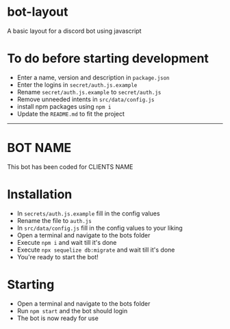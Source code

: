 # bot-layout
A basic layout for a discord bot using javascript
# To do before starting development
* Enter a name, version and description in `package.json`
* Enter the logins in `secret/auth.js.example`
* Rename `secret/auth.js.example` to `secret/auth.js`
* Remove unneeded intents in `src/data/config.js`
* install npm packages using `npm i`
* Update the `README.md` to fit the project
--------------------------------------------------------------

# BOT NAME
This bot has been coded for CLIENTS NAME

# Installation
* In `secrets/auth.js.example` fill in the config values
* Rename the file to `auth.js`
* In `src/data/config.js` fill in the config values to your liking
* Open a terminal and navigate to the bots folder
* Execute `npm i` and wait till it's done
* Execute `npx sequelize db:migrate` and wait till it's done
* You're ready to start the bot!

# Starting
* Open a terminal and navigate to the bots folder
* Run `npm start` and the bot should login
* The bot is now ready for use
